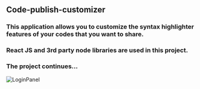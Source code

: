 ## Code-publish-customizer

### This application allows you to customize the syntax highlighter features of your codes that you want to share.

### React JS and 3rd party node libraries are used in this project.

### The project continues...


![LoginPanel](https://i.ibb.co/8jz2VPF/ss.png)
